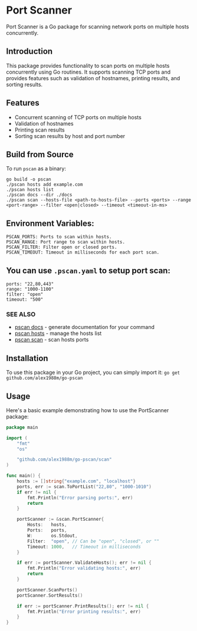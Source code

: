 # Port Scanner

Port Scanner is a Go package for scanning network ports on multiple hosts concurrently.

## Introduction

This package provides functionality to scan ports on multiple hosts concurrently using Go routines. It supports scanning TCP ports and provides features such as validation of hostnames, printing results, and sorting results.

## Features

- Concurrent scanning of TCP ports on multiple hosts
- Validation of hostnames
- Printing scan results
- Sorting scan results by host and port number

## Build from Source

To run `pscan` as a binary:

    go build -o pscan
    ./pscan hosts add example.com
    ./pscan hosts list
	./pscan docs --dir ./docs
	./pscan scan --hosts-file <path-to-hosts-file> --ports <ports> --range <port-range> --filter <open|closed> --timeout <timeout-in-ms>

## Environment Variables:
	PSCAN_PORTS: Ports to scan within hosts.
	PSCAN_RANGE: Port range to scan within hosts.
	PSCAN_FILTER: Filter open or closed ports.
	PSCAN_TIMEOUT: Timeout in milliseconds for each port scan.

## You can use `.pscan.yaml` to setup port scan:
	ports: "22,80,443"
	range: "1000-1100"
	filter: "open"
	timeout: "500"

### SEE ALSO

* [pscan docs](./docs/pscan_docs.md)	 - generate documentation for your command
* [pscan hosts](./docs/pscan_hosts.md)	 - manage the hosts list
* [pscan scan](./docs/pscan_scan.md)	 - scan hosts ports
  
## Installation

To use this package in your Go project, you can simply import it:
```go get github.com/alex1988m/go-pscan ```
## Usage
Here's a basic example demonstrating how to use the PortScanner package:

```go
package main

import (
	"fmt"
	"os"

	"github.com/alex1988m/go-pscan/scan"
)

func main() {
	hosts := []string{"example.com", "localhost"}
	ports, err := scan.ToPortList("22,80", "1000-1010")
	if err != nil {
		fmt.Println("Error parsing ports:", err)
		return
	}

	portScanner := &scan.PortScanner{
		Hosts:   hosts,
		Ports:   ports,
		W:       os.Stdout,
		Filter:  "open", // Can be "open", "closed", or ""
		Timeout: 1000,   // Timeout in milliseconds
	}

	if err := portScanner.ValidateHosts(); err != nil {
		fmt.Println("Error validating hosts:", err)
		return
	}

	portScanner.ScanPorts()
	portScanner.SortResults()

	if err := portScanner.PrintResults(); err != nil {
		fmt.Println("Error printing results:", err)
	}
}
```